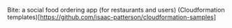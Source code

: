 Bite: a social food ordering app (for restaurants and users)
(Cloudformation templates)[https://github.com/isaac-patterson/cloudformation-samples]
